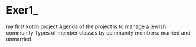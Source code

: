# Exer1_
my first kotlin project 
Agenda of the project is to manage a jewish community 
Types of member classes by community members: married and unmarried
